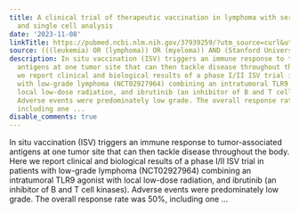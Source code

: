 ```yaml
---
title: A clinical trial of therapeutic vaccination in lymphoma with serial tumor sampling
  and single cell analysis
date: '2023-11-08'
linkTitle: https://pubmed.ncbi.nlm.nih.gov/37939259/?utm_source=curl&utm_medium=rss&utm_campaign=pubmed-2&utm_content=1Rkszs2HVZ2RHP33OibaNFew6VK-LzjJWTD4GwmLlk8B-wCceh&fc=20220923065203&ff=20231109170758&v=2.17.9.post6+86293ac
source: (((leukemia) OR (lymphoma)) OR (myeloma)) AND (Stanford University[Affiliation])
description: In situ vaccination (ISV) triggers an immune response to tumor-associated
  antigens at one tumor site that can then tackle disease throughout the body. Here
  we report clinical and biological results of a phase I/II ISV trial in patients
  with low-grade lymphoma (NCT02927964) combining an intratumoral TLR9 agonist with
  local low-dose radiation, and ibrutinib (an inhibitor of B and T cell kinases).
  Adverse events were predominately low grade. The overall response rate was 50%,
  including one ...
disable_comments: true
---
```

In situ vaccination (ISV) triggers an immune response to tumor-associated antigens at one tumor site that can then tackle disease throughout the body. Here we report clinical and biological results of a phase I/II ISV trial in patients with low-grade lymphoma (NCT02927964) combining an intratumoral TLR9 agonist with local low-dose radiation, and ibrutinib (an inhibitor of B and T cell kinases). Adverse events were predominately low grade. The overall response rate was 50%, including one ...